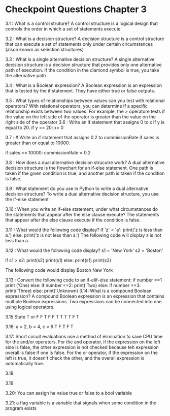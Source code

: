 # Checkpoint Questions Chapter 3

3.1 : What is a control struture? A control structure is a logical design that controls the order in which a set of statements execute

3.2 : What is a decision structure? A decision structure is a control structure that can execute a set of statements only under certain circumstances (alson known as selection structures)

3.3 : What is a single alternative decision structure? A single alternative decision structure is a decision structure that provides only one alternative path of execution. If the condition in the diamond symbol is true, you take the alternative path

3.4 : What is a Boolean expression? A Boolean expression is an expression that is tested by the if statement. They have either true or false outputs.

3.5 : What types of relationships between values can you test with relational operators?  With relational operators, you can determine if a specific relationship exists between two values. For example, the > operatore tests if the value on the left side of the operator is greater than the value on the right side of the operator
3.6 : Write an if statement that assigns 0 to x if y is equal to 20. 
if y == 20:
    x= 0


3.7 : # Write an if statement that assigns 0.2 to 
commissionRate if sales is greater than or equal to 10000.

if sales >= 10000:
    commissionRate = 0.2

3.8 : How does a dual alternative decision strucutre work? A dual alternative decision structure is the flowchart for an if-else statement. One path is taken if the given condition is true, and another path is taken if the condition is false. 

3.9 : What statement do you use in Python to write a dual alternative decision structure? To write a dual alternative decision structure, you use the if-else statement

3.10 : When you write an if-else statement, under what circumstances do the statements that appear after the else clause execute? The statements that appear after the else clause execute if the condition is false. 

3.11 : What would the following code display?
    if 'z' < 'a':
        print('z is less than a.')
    else:
        print('z is not less than a.')
The following code will display z is not less than a.

3.12 : What would the following code display? 
s1 = 'New York'
s2 = 'Boston'

if s1 > s2: 
print(s2)
print(s1)
else:
print(s1)
print(s2)

The following code would display 
Boston 
New York

3.13 : Convert the following code to an if-elif-else statement:
if number ==1
    print ('One)
else:
    if number ==2:
        print('Two)
    else: 
        if number ==3:
            print('Three)
        else:
            print('Unknown)
3.14: What is a compound Boolean expression? A compound Boolean expression is an expression that contains multiple Boolean expressions. Two expressions can be connected into one using logical operators. 

3.15 State T or F
F
T
F
F
T
T
T
T
F
T

3.16: a = 2, b = 4, c = 6
T
F
T
F
T

3.17: Short circuit evaluations use a method of elimination to save CPU time for the and/or operators. For the and operator, if the expression on the left side is false, the other expression is not checked because teh expression overall is false if one is false. For the or operator, if the expression on the left is true, it doesn't check the other, and the overall expression is automatically true. 

3.18 


3.19

3.20: You can assign he value true or false to a bool variable

3.21: a flag variable is a variable that signals when some condition in the program exists